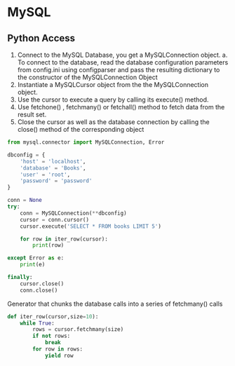 # MySQL

## Python Access
1. Connect to the MySQL Database, you get a MySQLConnection object.
	a. To connect to the database, read the database configuration parameters from config.ini using configparser and pass the resulting dictionary to the constructor of the MySQLConnection Object
2. Instantiate a  MySQLCursor object from the the MySQLConnection object.
3. Use the cursor to execute a query by calling its  execute() method.
4. Use fetchone() ,  fetchmany() or  fetchall() method to fetch data from the result set.
5. Close the cursor as well as the database connection by calling the  close() method of the corresponding object

```python
from mysql.connector import MySQLConnection, Error

dbconfig = {
    'host' = 'localhost',
    'database' = 'Books',
    'user' = 'root',
    'password' = 'password'    
}

conn = None
try:
    conn = MySQLConnection(**dbconfig)   
    cursor = conn.cursor()
    cursor.execute('SELECT * FROM books LIMIT 5')

    for row in iter_row(cursor):
        print(row)

except Error as e:
    print(e)

finally:
    cursor.close()
    conn.close()

```

Generator that chunks the database calls into a series of fetchmany() calls
```python
def iter_row(cursor,size=10):
	while True:
		rows = cursor.fetchmany(size)
		if not rows:
			break
		for row in rows:
			yield row
```
